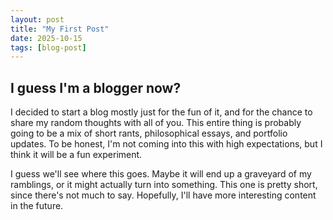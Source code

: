 ```yaml
---
layout: post
title: "My First Post"
date: 2025-10-15
tags: [blog-post]
---
```


## I guess I'm a blogger now?

I decided to start a blog mostly just for the fun of it, and for the chance to share my random thoughts with all of you. This entire thing is probably going to be a mix of short rants, philosophical essays, and portfolio updates. To be honest, I'm not coming into this with high expectations, but I think it will be a fun experiment.

I guess we'll see where this goes. Maybe it will end up a graveyard of my ramblings, or it might actually turn into something. This one is pretty short, since there's not much to say. Hopefully, I'll have more interesting content in the future.